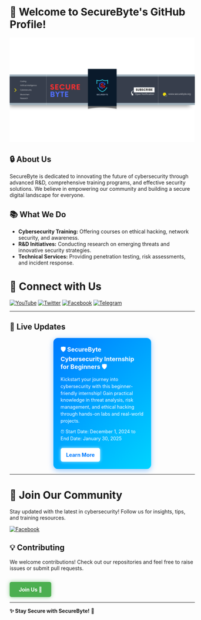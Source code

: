 # 👋 Welcome to SecureByte's GitHub Profile!

![Banner](https://github.com/SecureByteOfficial/SecureByteOfficial/blob/main/securebyte%20banner.png?raw=true)

## 🔒 About Us
SecureByte is dedicated to innovating the future of cybersecurity through advanced R&D, comprehensive training programs, and effective security solutions. We believe in empowering our community and building a secure digital landscape for everyone.

## 📚 What We Do
- **Cybersecurity Training:** Offering courses on ethical hacking, network security, and awareness.
- **R&D Initiatives:** Conducting research on emerging threats and innovative security strategies.
- **Technical Services:** Providing penetration testing, risk assessments, and incident response.

# 🔗 Connect with Us

[![YouTube](https://img.shields.io/badge/YouTube-FF0000?style=for-the-badge&logo=youtube&logoColor=white)](https://www.youtube.com/@securebyteofficial)
[![Twitter](https://img.shields.io/badge/Twitter-1DA1F2?style=for-the-badge&logo=twitter&logoColor=white)](https://x.com/SecureByteORG)
[![Facebook](https://img.shields.io/badge/Facebook-1877F2?style=for-the-badge&logo=facebook&logoColor=white)](https://www.facebook.com/groups/securebytecommunity)
[![Telegram](https://img.shields.io/badge/Telegram-2CA5E0?style=for-the-badge&logo=telegram&logoColor=white)](https://t.me/SecureByteCommunity)

---
## 🔧 Live Updates

<div style="display: flex; gap: 20px; justify-content: center;">

  <!-- Card 1 -->
  <div style="flex: 1; max-width: 45%; position: relative; border-radius: 12px; padding: 20px; background: linear-gradient(135deg, #007bff, #00d4ff); color: white; box-shadow: 0 4px 15px rgba(0, 123, 255, 0.4);">
    <div style="display: flex; align-items: center; gap: 15px;">
      <h3 style="margin: 0;"> 🛡️ SecureByte Cybersecurity Internship for Beginners 🛡️  </h3>
    </div>
    <p style="margin: 10px 0 0; font-size: 0.9em; line-height: 1.5;">
      Kickstart your journey into cybersecurity with this beginner-friendly internship! Gain practical knowledge in threat analysis, risk management, and ethical hacking through hands-on labs and real-world projects.
    </p>
      <p style="margin: 10px 0 0; font-size: 0.9em; line-height: 1.5;">
     ⏰   Start Date: December 1, 2024 to End Date: January 30, 2025
    </p>
    <a href="https://securebyteofficial.github.io/Cybersecurity-Internship-for-Beginners/" target="_blank" style="display: inline-block; margin-top: 15px; padding: 10px 15px; background-color: #fff; color: #007bff; font-weight: bold; border-radius: 5px; text-decoration: none; box-shadow: 0px 0px 8px rgba(255, 255, 255, 0.7); transition: box-shadow 0.3s ease;">
      Learn More
    </a>
  </div>

</div>

--- 

# 🎉 Join Our Community

Stay updated with the latest in cybersecurity! Follow us for insights, tips, and training resources.

[![Facebook](https://img.shields.io/badge/Facebook-1877F2?style=for-the-badge&logo=facebook&logoColor=white)](https://www.facebook.com/groups/securebytecommunity) 


## 💡 Contributing
We welcome contributions! Check out our repositories and feel free to raise issues or submit pull requests.

<!-- Join Us Button -->
<a href="https://github.com/SecureByteOfficial" target="_blank" style="
    display: inline-block;
    margin-top: 15px;
    padding: 12px 25px;
    background-color: #4CAF50;  /* Green color for the button */
    color: white;
    font-weight: bold;
    border-radius: 5px;
    text-decoration: none;
    font-size: 1em;
    box-shadow: 0px 0px 12px rgba(76, 175, 80, 0.6);
    transition: box-shadow 0.3s ease, transform 0.3s ease;
">
    Join Us 🚀
</a>


---

**✨ Stay Secure with SecureByte!** 🔐
